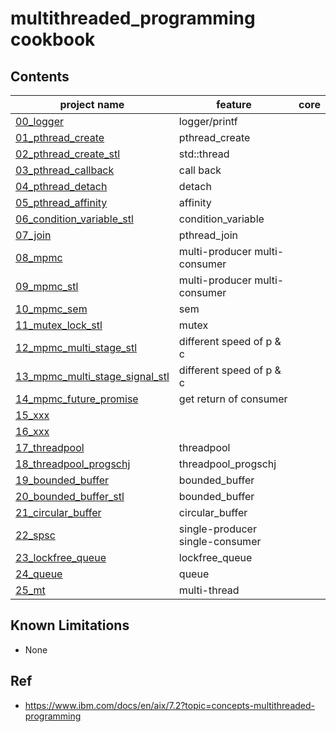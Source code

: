 # multithreaded_programming cookbook


## Contents

| project name | feature | core |
|---|---|---|
| [00_logger](00_logger)  |  logger/printf |    |
| [01_pthread_create](01_pthread_create)  | pthread_create |    |
| [02_pthread_create_stl](02_pthread_create_stl)  | std::thread |    |
| [03_pthread_callback](03_pthread_callback) | call back |    |
| [04_pthread_detach](04_pthread_detach)  | detach |    |
| [05_pthread_affinity](05_pthread_affinity)  | affinity |    |
| [06_condition_variable_stl](06_condition_variable_stl)  | condition_variable |    |
| [07_join](07_join) | pthread_join |    |
| [08_mpmc](08_mpmc) | multi-producer multi-consumer |    |
| [09_mpmc_stl](09_mpmc_stl) | multi-producer multi-consumer |    |
| [10_mpmc_sem](10_mpmc_sem) | sem |    |
| [11_mutex_lock_stl](11_mutex_lock_stl) | mutex |    |
| [12_mpmc_multi_stage_stl](12_mpmc_multi_stage_stl)  | different speed of p & c |    |
| [13_mpmc_multi_stage_signal_stl](13_mpmc_multi_stage_signal_stl) | different speed of p & c  |    |
| [14_mpmc_future_promise](14_mpmc_future_promise) | get return of consumer  |    |
| [15_xxx](xxx) |   |    |
| [16_xxx](xxx)  |   |    |
| [17_threadpool](17_threadpool) | threadpool |    |
| [18_threadpool_progschj](18_threadpool_progschj) | threadpool_progschj |    |
| [19_bounded_buffer](19_bounded_buffer) | bounded_buffer |    |
| [20_bounded_buffer_stl](20_bounded_buffer_stl) | bounded_buffer |    |
| [21_circular_buffer](21_circular_buffer) | circular_buffer |    |
| [22_spsc](22_spsc)  | single-producer single-consumer |    |
| [23_lockfree_queue](23_lockfree_queue) | lockfree_queue |    |
| [24_queue](24_queue) | queue |    |
| [25_mt](25_mt) | multi-thread |    |    


## Known Limitations

  - None

## Ref   

+ https://www.ibm.com/docs/en/aix/7.2?topic=concepts-multithreaded-programming
